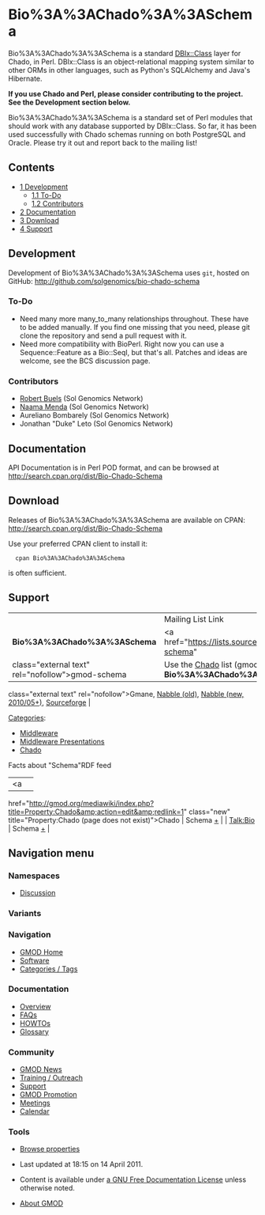 



<span id="top"></span>




# <span dir="auto">Bio%3A%3AChado%3A%3ASchema</span>









Bio%3A%3AChado%3A%3ASchema is a standard
<a href="http://search.cpan.org/perldoc?DBIx::Class"
class="external text" rel="nofollow">DBIx::Class</a> layer for Chado, in
Perl. DBIx::Class is an object-relational mapping system similar to
other ORMs in other languages, such as Python's SQLAlchemy and Java's
Hibernate.

**If you use Chado and Perl, please consider contributing to the
project. See the Development section below.**

Bio%3A%3AChado%3A%3ASchema is a standard set of Perl modules that should work
with any database supported by DBIx::Class. So far, it has been used
successfully with Chado schemas running on both PostgreSQL and Oracle.
Please try it out and report back to the mailing list!


## Contents



- [<span class="tocnumber">1</span>
  <span class="toctext">Development</span>](#Development)
  - [<span class="tocnumber">1.1</span>
    <span class="toctext">To-Do</span>](#To-Do)
  - [<span class="tocnumber">1.2</span>
    <span class="toctext">Contributors</span>](#Contributors)
- [<span class="tocnumber">2</span>
  <span class="toctext">Documentation</span>](#Documentation)
- [<span class="tocnumber">3</span>
  <span class="toctext">Download</span>](#Download)
- [<span class="tocnumber">4</span>
  <span class="toctext">Support</span>](#Support)



## <span id="Development" class="mw-headline">Development</span>

Development of Bio%3A%3AChado%3A%3ASchema uses `git`, hosted on GitHub:
<a href="http://github.com/solgenomics/bio-chado-schema"
class="external free"
rel="nofollow">http://github.com/solgenomics/bio-chado-schema</a>

### <span id="To-Do" class="mw-headline">To-Do</span>

- Need many more many_to_many relationships throughout. These have to be
  added manually. If you find one missing that you need, please git
  clone the repository and send a pull request with it.
- Need more compatibility with BioPerl. Right now you can use a
  Sequence::Feature as a Bio::SeqI, but that's all. Patches and ideas
  are welcome, see the BCS discussion page.

### <span id="Contributors" class="mw-headline">Contributors</span>

- [Robert Buels](User%3ARobertBuels "User%3ARobertBuels") (Sol Genomics
  Network)
- [Naama Menda](User%3ANaamaMenda "User%3ANaamaMenda") (Sol Genomics
  Network)
- Aureliano Bombarely (Sol Genomics Network)
- Jonathan "Duke" Leto (Sol Genomics Network)

## <span id="Documentation" class="mw-headline">Documentation</span>

API Documentation is in Perl POD format, and can be browsed at
<a href="http://search.cpan.org/dist/Bio-Chado-Schema"
class="external free"
rel="nofollow">http://search.cpan.org/dist/Bio-Chado-Schema</a>

## <span id="Download" class="mw-headline">Download</span>

Releases of Bio%3A%3AChado%3A%3ASchema are available on CPAN:
<a href="http://search.cpan.org/dist/Bio-Chado-Schema"
class="external free"
rel="nofollow">http://search.cpan.org/dist/Bio-Chado-Schema</a>

Use your preferred CPAN client to install it:

      cpan Bio%3A%3AChado%3A%3ASchema

is often sufficient.

## <span id="Support" class="mw-headline">Support</span>

|  |  |  |  |
|----|----|----|----|
|  | Mailing List Link | Description | Archive(s) |
| **Bio%3A%3AChado%3A%3ASchema** | <a href="https://lists.sourceforge.net/lists/listinfo/gmod-schema"
class="external text" rel="nofollow">gmod-schema</a> | Use the <a href="Chado" class="mw-redirect" title="Chado">Chado</a> list (gmod-schema) for all **Bio%3A%3AChado%3A%3ASchema** questions. | <a href="http://dir.gmane.org/gmane.science.biology.gmod.schema"
class="external text" rel="nofollow">Gmane</a>, <a href="http://old.nabble.com/gmod-schema-f3506.html"
class="external text" rel="nofollow">Nabble (old)</a>, <a href="http://gmod.827538.n3.nabble.com/Chado-f815597.html"
class="external text" rel="nofollow">Nabble (new, 2010/05+)</a>, <a
href="http://sourceforge.net/mailarchive/forum.php?forum_name=gmod-schema"
class="external text" rel="nofollow">Sourceforge</a> |




[Categories](Special%3ACategories "Special%3ACategories"):

- [Middleware](Category%3AMiddleware "Category%3AMiddleware")
- [Middleware
  Presentations](Category%3AMiddleware_Presentations "Category%3AMiddleware Presentations")
- [Chado](Category%3AChado "Category%3AChado")



<span class="smwfactboxhead">Facts about
"<span class="swmfactboxheadbrowse">Schema</span>"</span><span class="smwrdflink"><span class="rdflink">RDF
feed</span></span>

|  |  |
|----|----|
| <a
href="http://gmod.org/mediawiki/index.php?title=Property:Chado&amp;action=edit&amp;redlink=1"
class="new" title="Property:Chado (page does not exist)">Chado</a> | Schema <span class="smwsearch">[+](Special%3ASearchByProperty/Chado/Schema "Special%3ASearchByProperty/Chado/Schema")</span> |
| <a
href="http://gmod.org/mediawiki/index.php?title=Property:Talk:Bio&amp;action=edit&amp;redlink=1"
class="new" title="Property:Talk:Bio (page does not exist)">Talk:Bio</a> | Schema <span class="smwsearch">[+](Special%3ASearchByProperty/Talk%3ABio/Schema "Special%3ASearchByProperty/Talk%3ABio/Schema")</span> |






## Navigation menu



### Namespaces


- <span id="ca-talk"><a href="Talk:Bio%3A%3AChado%3A%3ASchema" accesskey="t"
  title="Discussion about the content page [t]">Discussion</a></span>


### 

### Variants[](#)








<a href="Main_Page"
style="background-image: url(../images/GMOD-cogs.png);"
title="Visit the main page"></a>


### Navigation



- <span id="n-GMOD-Home">[GMOD Home](Main_Page)</span>
- <span id="n-Software">[Software](GMOD_Components)</span>
- <span id="n-Categories-.2F-Tags">[Categories /
  Tags](Categories)</span>




### Documentation



- <span id="n-Overview">[Overview](Overview)</span>
- <span id="n-FAQs">[FAQs](Category%3AFAQ)</span>
- <span id="n-HOWTOs">[HOWTOs](Category%3AHOWTO)</span>
- <span id="n-Glossary">[Glossary](Glossary)</span>




### Community



- <span id="n-GMOD-News">[GMOD News](GMOD_News)</span>
- <span id="n-Training-.2F-Outreach">[Training /
  Outreach](Training_and_Outreach)</span>
- <span id="n-Support">[Support](Support)</span>
- <span id="n-GMOD-Promotion">[GMOD Promotion](GMOD_Promotion)</span>
- <span id="n-Meetings">[Meetings](Meetings)</span>
- <span id="n-Calendar">[Calendar](Calendar)</span>




### Tools

- <span id="t-smwbrowselink"><a href="Special%3ABrowse/Bio%3A%3AChado%3A%3ASchema" rel="smw-browse">Browse
  properties</a></span>



- <span id="footer-info-lastmod">Last updated at 18:15 on 14 April
  2011.</span>
<!-- - <span id="footer-info-viewcount">121,566 page views.</span> -->
- <span id="footer-info-copyright">Content is available under
  <a href="http://www.gnu.org/licenses/fdl-1.3.html" class="external"
  rel="nofollow">a GNU Free Documentation License</a> unless otherwise
  noted.</span>

<!-- -->

- <span id="footer-places-about">[About
  GMOD](GMOD%3AAbout "GMOD%3AAbout")</span>

<!-- -->




